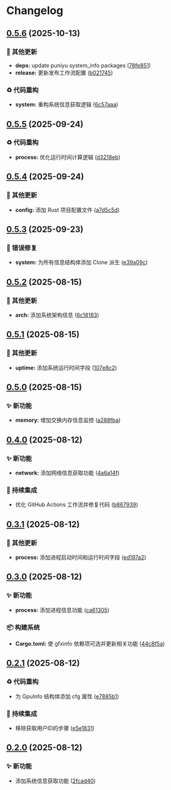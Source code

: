 # Changelog

## [0.5.6](https://github.com/puniyu/system-info/compare/v0.5.5...v0.5.6) (2025-10-13)


### 🔧 其他更新

* **deps:** update puniyu system_info packages ([78fe851](https://github.com/puniyu/system-info/commit/78fe851fccec30a2d7b12df382a849bc1c910497))
* **release:** 更新发布工作流配置 ([b021745](https://github.com/puniyu/system-info/commit/b0217457e01b14cc6dc37202e8598642f071cf18))


### ♻️ 代码重构

* **system:** 重构系统信息获取逻辑 ([6c57aaa](https://github.com/puniyu/system-info/commit/6c57aaabb9662f2020cb9d3e97ab1f73282a5cc3))

## [0.5.5](https://github.com/Puniyu/system-info/compare/v0.5.4...v0.5.5) (2025-09-24)


### ♻️ 代码重构

* **process:** 优化运行时间计算逻辑 ([d3218eb](https://github.com/Puniyu/system-info/commit/d3218ebbedded369095b509a32018515c2263281))

## [0.5.4](https://github.com/Puniyu/system-info/compare/v0.5.3...v0.5.4) (2025-09-24)


### 🔧 其他更新

* **config:** 添加 Rust 项目配置文件 ([a7d5c5d](https://github.com/Puniyu/system-info/commit/a7d5c5df90dd3120b023009d4875842cd8098daf))

## [0.5.3](https://github.com/Puniyu/system-info/compare/v0.5.2...v0.5.3) (2025-09-23)


### 🐛 错误修复

* **system:** 为所有信息结构体添加 Clone 派生 ([e39a09c](https://github.com/Puniyu/system-info/commit/e39a09c85b438dd76859f6cc9042238e4f7f5bcd))

## [0.5.2](https://github.com/Puniyu/system_info/compare/v0.5.1...v0.5.2) (2025-08-15)


### 🔧 其他更新

* **arch:** 添加系统架构信息 ([6c18183](https://github.com/Puniyu/system_info/commit/6c18183c360fbc65b02df141d3f1a7fe67d7dfc2))

## [0.5.1](https://github.com/Puniyu/system_info/compare/v0.5.0...v0.5.1) (2025-08-15)


### 🔧 其他更新

* **uptime:** 添加系统运行时间字段 ([107e8c2](https://github.com/Puniyu/system_info/commit/107e8c25781dd4561fa0182ad8497b0f3ec395d9))

## [0.5.0](https://github.com/Puniyu/system_info/compare/v0.4.0...v0.5.0) (2025-08-15)


### ✨ 新功能

* **memory:** 增加交换内存信息监控 ([a288fba](https://github.com/Puniyu/system_info/commit/a288fba8423d17df2f9dc00a087a959e9643b339))

## [0.4.0](https://github.com/Puniyu/system_info/compare/v0.3.1...v0.4.0) (2025-08-12)


### ✨ 新功能

* **network:** 添加网络信息获取功能 ([4a6a14f](https://github.com/Puniyu/system_info/commit/4a6a14ff8ec61238a6f5e9a97afe4459e1b53550))


### 🎡 持续集成

* 优化 GitHub Actions 工作流并修复代码 ([b867939](https://github.com/Puniyu/system_info/commit/b8679399454c57c6021f86fe144d1f86a4cfde44))

## [0.3.1](https://github.com/Puniyu/system_info/compare/v0.3.0...v0.3.1) (2025-08-12)


### 🔧 其他更新

* **process:** 添加进程启动时间和运行时间字段 ([ed197a2](https://github.com/Puniyu/system_info/commit/ed197a25c24117d491eb8ce054b1760f1f0561ab))

## [0.3.0](https://github.com/Puniyu/system_info/compare/v0.2.1...v0.3.0) (2025-08-12)


### ✨ 新功能

* **process:** 添加进程信息功能 ([ca61305](https://github.com/Puniyu/system_info/commit/ca6130544341e1ad1110d8d4bc3e7c565f5d2f3e))


### 📦️ 构建系统

* **Cargo.toml:** 使 gfxinfo 依赖项可选并更新相关功能 ([44c8f5a](https://github.com/Puniyu/system_info/commit/44c8f5a02b761bb37e2aead36e6f3634933f7c9e))

## [0.2.1](https://github.com/Puniyu/system_info/compare/v0.2.0...v0.2.1) (2025-08-12)


### ♻️ 代码重构

* 为 GpuInfo 结构体添加 cfg 属性 ([e7885b1](https://github.com/Puniyu/system_info/commit/e7885b1e87cc402c84d28e93bd5196345e844b6a))


### 🎡 持续集成

* 移除获取用户ID的步骤 ([e5e1831](https://github.com/Puniyu/system_info/commit/e5e1831565c4b276fb04987ee972a3bc7d05418c))

## [0.2.0](https://github.com/Puniyu/system_info/compare/v0.1.0...v0.2.0) (2025-08-12)


### ✨ 新功能

* 添加系统信息获取功能 ([2fcad40](https://github.com/Puniyu/system_info/commit/2fcad40b77b098601c62784985c0670758990c84))
